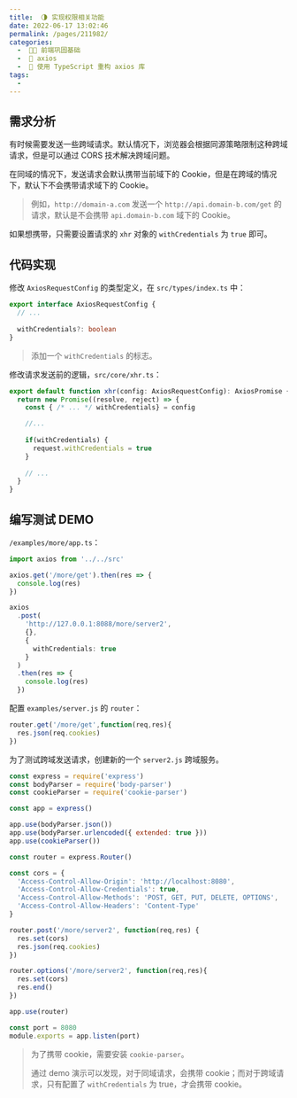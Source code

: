 ```yaml
---
title:  🌗 实现权限相关功能
date: 2022-06-17 13:02:46
permalink: /pages/211982/
categories:
  -  🚶🏻 前端巩固基础
  -  🚟 axios
  -  💽 使用 TypeScript 重构 axios 库
tags:
  - 
---
```

## 需求分析

有时候需要发送一些跨域请求。默认情况下，浏览器会根据同源策略限制这种跨域请求，但是可以通过 CORS 技术解决跨域问题。

在同域的情况下，发送请求会默认携带当前域下的 Cookie，但是在跨域的情况下，默认下不会携带请求域下的 Cookie。

> 例如，`http://domain-a.com` 发送一个 `http://api.domain-b.com/get` 的请求，默认是不会携带 `api.domain-b.com` 域下的 Cookie。

如果想携带，只需要设置请求的 `xhr` 对象的 `withCredentials` 为 `true` 即可。



## 代码实现

修改 `AxiosRequestConfig` 的类型定义，在 `src/types/index.ts` 中：

```typescript
export interface AxiosRequestConfig {
  // ...
  
  withCredentials?: boolean
}
```

> 添加一个 `withCredentials` 的标志。



修改请求发送前的逻辑，`src/core/xhr.ts`：

```typescript
export default function xhr(config: AxiosRequestConfig): AxiosPromise {
  return new Promise((resolve, reject) => {
    const { /* ... */ withCredentials} = config

    //...
    
    if(withCredentials) {
      request.withCredentials = true
    }
    
    // ...
  }
}
```



## 编写测试 DEMO

`/examples/more/app.ts`：

```typescript
import axios from '../../src'

axios.get('/more/get').then(res => {
  console.log(res)
})

axios
  .post(
    'http://127.0.0.1:8088/more/server2',
    {},
    {
      withCredentials: true
    }
  )
  .then(res => {
    console.log(res)
  })
```

配置 `examples/server.js` 的 `router`：

```js
router.get('/more/get',function(req,res){
  res.json(req.cookies)
})
```



为了测试跨域发送请求，创建新的一个 `server2.js` 跨域服务。

```js
const express = require('express')
const bodyParser = require('body-parser')
const cookieParser = require('cookie-parser')

const app = express()

app.use(bodyParser.json())
app.use(bodyParser.urlencoded({ extended: true }))
app.use(cookieParser())

const router = express.Router()

const cors = {
  'Access-Control-Allow-Origin': 'http://localhost:8080',
  'Access-Control-Allow-Credentials': true,
  'Access-Control-Allow-Methods': 'POST, GET, PUT, DELETE, OPTIONS',
  'Access-Control-Allow-Headers': 'Content-Type'
}

router.post('/more/server2', function(req,res) {
  res.set(cors)
  res.json(req.cookies)
})

router.options('/more/server2', function(req,res){
  res.set(cors)
  res.end()
})

app.use(router)

const port = 8080
module.exports = app.listen(port)
```

> 为了携带 cookie，需要安装 `cookie-parser`。
>
> 通过 demo 演示可以发现，对于同域请求，会携带 cookie；而对于跨域请求，只有配置了 `withCredentials` 为 true，才会携带 cookie。